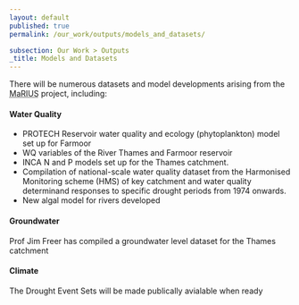 ```yaml
---
layout: default
published: true
permalink: /our_work/outputs/models_and_datasets/

subsection: Our Work > Outputs
_title: Models and Datasets
---
```

There will be numerous datasets and model developments arising from the <abbr title="Managing the Risks, Impacts and Uncertainties of drought and water Scarcity">MaRIUS</abbr> project, including:

#### Water Quality

* PROTECH Reservoir water quality and ecology (phytoplankton) model set up for Farmoor
* WQ variables of the River Thames and Farmoor reservoir
* INCA N and P models set up for the Thames catchment.
* Compilation of national-scale water quality dataset from the Harmonised Monitoring scheme (HMS) of key catchment and water quality determinand responses to specific drought periods from 1974 onwards.
* New algal model for rivers developed

#### Groundwater

Prof Jim Freer has compiled a groundwater level dataset for the Thames catchment

#### Climate

The Drought Event Sets will be made publically avialable when ready